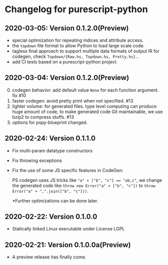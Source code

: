 # Changelog for purescript-python

2020-03-05: Version 0.1.2.0(Preview)
---------------------------------

- special optimization for repeating indices and attribute access.
- the `topdown` file format to allow Python to load large scale code.
- tagless final approach to support multiple data formats of output IR for codegen,
  check `Topdown/{Raw.hs, Topdown.hs, Pretty.hs}.`.
- add CI tests based on a purescript-python project

2020-03-04: Version 0.1.2.0(Preview)
---------------------------------

0. codegen behavior: add default value `None` for each function argument. fix #10
1. faster codegen: avoid pretty print when not specified. #13
2. lighter volume: for generated files. type level computing can produce huge amount of code, to make generated code Git maintainable, we use bzip2 to compress stuffs. #13
3. options for pspy-blueprint changed.


2020-02-24: Version 0.1.1.0
--------------------------------------


- Fix multi-param datatype constructors
- Fix throwing exceptions
- Fix the use of some JS specific features in CodeGen:

  PS codegen uses JS tricks like `"a" + ["b", "c"] == "ab,c"`,
  we change the generated code like `throw new Error("a" + ["b", "c"])`
  to `throw Error("a" + ",".join(["b", "c"]))`.
  
  \*Further optimizations can be done later.



2020-02-22: Version 0.1.0.0
-------------------------------------------------

- Statically linked Linux executable under License LGPL

2020-02-21: Version 0.1.0.0a(Preview)
-------------------------------------------------

- A preview release has finally come.
